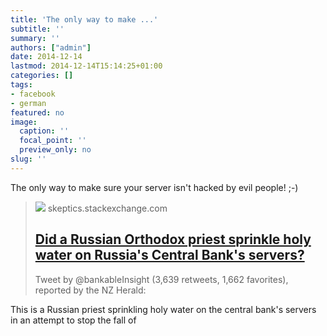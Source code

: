 ```yaml
---
title: 'The only way to make ...'
subtitle: ''
summary: ''
authors: ["admin"]
date: 2014-12-14
lastmod: 2014-12-14T15:14:25+01:00
categories: []
tags:
- facebook
- german
featured: no
image:
  caption: ''
  focal_point: ''
  preview_only: no
slug: ''
---
```

The only way to make sure your server isn't hacked by evil people! ;-)
> [![](https://cdn.sstatic.net/Sites/skeptics/Img/apple-touch-icon@2.png?v=84eb07e70fd7)](http://skeptics.stackexchange.com/questions/24058/did-a-russian-orthodox-priest-sprinkle-holy-water-on-russias-central-banks-ser)
> skeptics.stackexchange.com
> ## [Did a Russian Orthodox priest sprinkle holy water on Russia's Central Bank's servers?](http://skeptics.stackexchange.com/questions/24058/did-a-russian-orthodox-priest-sprinkle-holy-water-on-russias-central-banks-ser)
>
>Tweet by @bankableInsight (3,639 retweets, 1,662 favorites), reported by the NZ Herald:

This is a Russian priest sprinkling holy water on the central bank's
servers in an attempt to stop the fall of 



